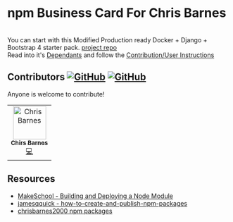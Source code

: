 # npm Business Card For Chris Barnes

<!-- <p align="center">
    <strong style="color: red;">❌&nbsp;&nbsp;&nbsp;&nbsp;&nbsp;STOP: DO NOT CLONE THIS REPO &nbsp;&nbsp;&nbsp;&nbsp;&nbsp;❌</strong>
    <br><b>Carefully</b> follow the instructions <a href="Docs/Instructions.md">Here</a> to ensure your contributions are tracked correctly.
    <br><br><img src="static/img/Readme.png" alt="logo">
</p> -->

<!-- ## [PROJECT PROPOSAL](Docs/Proposal.md)     &       [PROJECT SCORING](Docs/Rubric-Scoring.md) -->

<!-- ## Want to Contribute to this project or learn how to build one similar? -->

<br>You can start with this Modified Production ready Docker + Django + Bootstrap 4 starter pack. [project repo](https://github.com/Christopher-MakeSchool/django-on-docker)
<br>Read into it's [Dependants](Docs/Dependants.md) and follow the [Contribution/User Instructions](Docs/Instructions.md)

## Contributors [![GitHub](https://img.shields.io/github/forks/ChrisBarnes2000/myCity.svg?style=flat-square)](https://github.com/ChrisBarnes2000/myCity/network) [![GitHub](https://img.shields.io/github/issues/ChrisBarnes2000/myCity.svg?style=flat-square)](https://github.com/ChrisBarnes2000/myCity/issues)

Anyone is welcome to contribute!

<table>
  <tr>
    <td align="center">
        <a href="https://github.com/ChrisBarnes2000">
            <img src="https://avatars3.githubusercontent.com/u/25515082?s=120&v=4" width="75px;" alt="Chris Barnes"/>
            <br />
            <sub><b>Chirs Barnes</b></sub>
        </a>
        <br />
        <a href="https://github.com/ChrisBarnes2000/myCity/commits?author=ChrisBarnes2000" title="Code">💻</a>
    </td>
  </tr>
</table>

## Resources

- [MakeSchool - Building and Deploying a Node Module](https://make-school-courses.github.io/BEW-2.1-Advanced-Web-Patterns/#/Lessons/NodeModules)
- [jamesqquick - how-to-create-and-publish-npm-packages](https://www.jamesqquick.com/blog/how-to-create-and-publish-npm-packages)
- [chrisbarnes2000 npm packages](https://www.npmjs.com/settings/chrisbarnes2000/packages)
